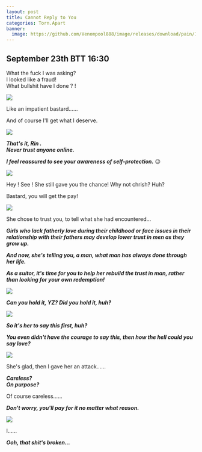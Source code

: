 ```yaml
---
layout: post
title: Cannot Reply to You
categories: Torn.Apart
banner:
  image: https://github.com/Venompool888/image/releases/download/pain/1697200323724.jpeg
---
```

  
## September 23th BTT 16:30
What the fuck I was asking?  
I looked like a fraud!  
What bullshit have I done ? !  
  
![](https://github.com/Venompool888/image/releases/download/why/Screenshot_20231015_010204.jpg)  
  
Like an impatient bastard......  

And of course I'll get what I deserve.  
  
![](https://github.com/Venompool888/image/releases/download/why/Screenshot_20231015_010609.jpg)  
  
***That's it, Rin .***  
***Never trust anyone online.***  
  
***I feel reassured to see your awareness of self-protection.*** 😉
  
![](https://github.com/Venompool888/image/releases/download/why/Screenshot_20231015_011132.jpg)  
  
Hey ! See ! She still gave you the chance! Why not chrish? Huh?  
  
Bastard, you will get the pay!  
  
![](https://github.com/Venompool888/image/releases/download/why/Screenshot_20231015_011834.jpg)  
  
She chose to trust you, to tell what she had encountered...  
  
***Girls who lack fatherly love during their childhood or face issues in their relationship with their fathers may develop lower trust in men as they grow up.***  
  
***And now, she's telling you, a man, what man has always done through her life.***  
  
***As a suitor, it's time for you to help her rebuild the trust in man, rather than looking for your own redemption!***
  
![](https://github.com/Venompool888/image/releases/download/why/Screenshot_20231015_013020.jpg)  
  
***Can you hold it, YZ? Did you hold it, huh?***  
  
![](https://github.com/Venompool888/image/releases/download/why/Screenshot_20231015_013444.jpg)  
  
***So it's her to say this first, huh?***  
  
***You even didn't have the courage to say this, then how the hell could you say love?***  

![](https://github.com/Venompool888/image/releases/download/why/Screenshot_20231015_013920.jpg)  
  
She's glad, then I gave her an attack......  
  
***Careless?***  
***On purpose?***  
  
Of course careless......  
  
***Don't worry, you'll pay for it no matter what reason.***  
  
![](https://github.com/Venompool888/image/releases/download/why/Screenshot_20231015_014317.jpg)  
  
I......  
  
***Ooh, that shit's broken...***  

